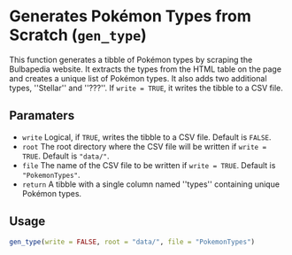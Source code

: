 # Generates Pokémon Types from Scratch (`gen_type`)

This function generates a tibble of Pokémon types by scraping the Bulbapedia website. It extracts the types from the HTML table on the page and creates a unique list of Pokémon types. It also adds two additional types, ''Stellar'' and ''???''. If `write = TRUE`, it writes the tibble to a CSV file.

## Paramaters
 - `write` Logical, if `TRUE`, writes the tibble to a CSV file. Default is `FALSE`.
 - `root` The root directory where the CSV file will be written if `write = TRUE`. Default is `"data/"`.
 - `file` The name of the CSV file to be written if `write = TRUE`. Default is `"PokemonTypes"`.
 - `return` A tibble with a single column named ''types'' containing unique Pokémon types.

## Usage
```r
gen_type(write = FALSE, root = "data/", file = "PokemonTypes")
```